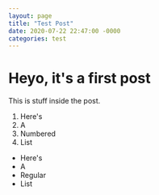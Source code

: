 ```yaml
---
layout: page
title: "Test Post"
date: 2020-07-22 22:47:00 -0000
categories: test
---
```


# Heyo, it's a first post
This is stuff inside the post.

1. Here's
1. A
1. Numbered
1. List

- Here's
- A
- Regular
- List

